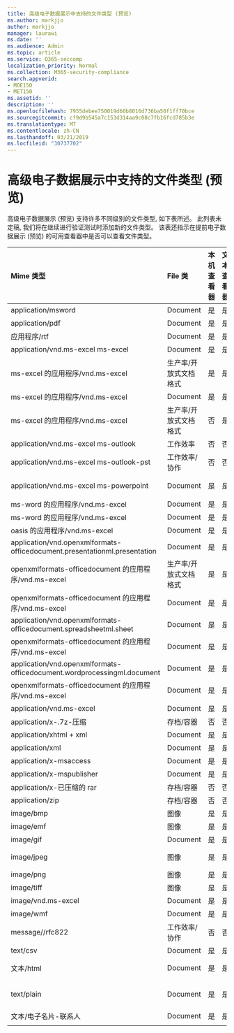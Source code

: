 ```yaml
---
title: 高级电子数据展示中支持的文件类型 (预览)
ms.author: markjjo
author: markjjo
manager: laurawi
ms.date: ''
ms.audience: Admin
ms.topic: article
ms.service: O365-seccomp
localization_priority: Normal
ms.collection: M365-security-compliance
search.appverid:
- MOE150
- MET150
ms.assetid: ''
description: ''
ms.openlocfilehash: 7955debee750019d60b8016d736ba50f1ff70bce
ms.sourcegitcommit: cf9d9b545a7c153d314aa9c08c7fb16fcd785b3e
ms.translationtype: MT
ms.contentlocale: zh-CN
ms.lasthandoff: 03/21/2019
ms.locfileid: "30737702"
---
```

# <a name="supported-file-types-in-advanced-ediscovery-preview"></a>高级电子数据展示中支持的文件类型 (预览)

高级电子数据展示 (预览) 支持许多不同级别的文件类型, 如下表所述。 此列表未定稿, 我们将在继续进行验证测试时添加新的文件类型。 该表还指示在提前电子数据展示 (预览) 的可用查看器中是否可以查看文件类型。

| Mime 类型 | File 类 | 本机查看器 | 文本查看器 | 批注查看器 | 容器提取 | 扩展 |
| :- | :- | :- | :- | :- | :- | :- |
| application/msword | Document | 是 | 是 | 是 | 否 | .doc; .dat |
| application/pdf | Document | 是 | 是 | 是 | 否 | .pdf |
| 应用程序/rtf | Document | 是 | 是 | 是 | 否 | .rtf;。首 |
| application/vnd.ms-excel ms-excel | Document | 是 | 是 | 是 | 否 | .xls; .dat |
| ms-excel 的应用程序/vnd.ms-excel | 生产率/开放式文档格式 | 是 | 是 | 否 | 否 | 。 xlsb |
| ms-excel 的应用程序/vnd.ms-excel | Document | 是 | 是 | 是 | 否 | 。 xlsm |
| ms-excel 的应用程序/vnd.ms-excel | 生产率/开放式文档格式 | 否 | 是 | 否 | 否 | 。 .xltm |
| application/vnd.ms-excel ms-outlook | 工作效率 | 否 | 否 | 否 | 否 | .msg |
| application/vnd.ms-excel ms-outlook-pst | 工作效率/协作 | 否 | 否 | 否 | 是 | .pst |
| application/vnd.ms-excel ms-powerpoint | Document | 是 | 是 | 是 | 否 | .ppt; .pps;。尽头 |
| ms-word 的应用程序/vnd.ms-excel | Document | 是 | 是 | 是 | 否 | .docm |
| ms-word 的应用程序/vnd.ms-excel | Document | 是 | 是 | 是 | 否 | normal.dotm |
| oasis 的应用程序/vnd.ms-excel | Document | 是 | 是 | 是 | 否 | odt  |
| application/vnd.openxmlformats-officedocument.presentationml.presentation | Document | 是 | 是 | 是 | 否 | .pptx |
| openxmlformats-officedocument 的应用程序/vnd.ms-excel | 生产率/开放式文档格式 | 是 | 是 | 是 | 否 | 。 ppsx |
| openxmlformats-officedocument 的应用程序/vnd.ms-excel | Document | 是 | 是 | 是 | 否 | 。 .potx |
| application/vnd.openxmlformats-officedocument.spreadsheetml.sheet | Document | 是 | 是 | 是 | 否 | .xlsx |
| openxmlformats-officedocument 的应用程序/vnd.ms-excel | Document | 是 | 是 | 是 | 否 | 。 .xltx |
| application/vnd.openxmlformats-officedocument.wordprocessingml.document | Document | 是 | 是 | 是 | 否 | .docx |
| openxmlformats-officedocument 的应用程序/vnd.ms-excel | Document | 是 | 是 | 是 | 否 | 。 .dotx |
| application/vnd.ms-excel | Document | 是 | 是 | 是 | 否 | .vsd |
| application/x-.7z-压缩 | 存档/容器 | 否 | 否 | 否 | 是 | 。 .7z |
| application/xhtml + xml | Document | 是 | 是 | 是 | 否 | 的 xhtml |
| application/xml | Document | 是 | 是 | 是 | 否 | .xml |
| application/x-msaccess | Document | 是 | 是 | 是 | 否 | .mdb |
| application/x-mspublisher | Document | 是 | 是 | 是 | 否 | .pub |
| application/x-已压缩的 rar | 存档/容器 | 否 | 否 | 否 | 是 | rar |
| application/zip | 存档/容器 | 否 | 否 | 否 | 是 | .zip |
| image/bmp | 图像 | 是 | 是 | 是 | 否 | .bmp |
| image/emf | 图像 | 是 | 是 | 是 | 否 | .emf |
| image/gif | Document | 是 | 是 | 是 | 否 | .gif |
| image/jpeg | 图像 | 是 | 是 | 是 | 否 | .jpg;. jpeg; .dat;。jpgt |
| image/png | 图像 | 是 | 是 | 是 | 否 | .png |
| image/tiff | 图像 | 是 | 是 | 是 | 否 | .tif |
| image/vnd.ms-excel | Document | 是 | 是 | 是 | 否 | dwg;。.dxf |
| image/wmf | Document | 是 | 是 | 是 | 否 | .wmf |
| message//rfc822 | 工作效率/协作 | 否 | 否 | 否 | 否 | .eml |
| text/csv | Document | 是 | 是 | 是 | 否 | .csv |
| 文本/html | Document | 是 | 是 | 是 | 否 | .html;。shtml |
| text/plain | Document | 是 | 是 | 是 | 否 | .txt; .css;。con;. pl; .csv; .dat |
| 文本/电子名片-联系人 | Document | 是 | 是 | 是 | 否 | .vcf |
||||||||